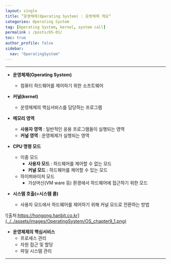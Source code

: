 ```yaml
---
layout: single
title: ”운영체제(Operating System) : 운영체제 개요“
categories: Operating System
tag: [Operating System, kernel, system call]
permalink : /posts/OS-01/
toc: true
author_profile: false
sidebar:
  nav: "OperatingSystem"
---
```


<hr>

* **운영체제(Operating System)**
  * 컴퓨터 하드웨어를 제어하기 위한 소프트웨어

* **커널(kernel)**  
  * 운영체제의 핵심서비스를 담당하는 프로그램
 
* **메모리 영역**
  * **사용자 영역** : 일반적인 응용 프로그램들이 실행되는 영역 
  * **커널 영역** : 운영체제가 실행되는 영역 
 
* **CPU 명령 모드**
  * 이중 모드   
    * **사용자 모드** : 하드웨어를 제어할 수 없는 모드
    * **커널 모드** : 하드웨어를 제어할 수 있는 모드 
  * 하이퍼바이저 모드
    * 가상머신(VM ware 등) 환경에서 하드웨어에 접근하기 위한 모드

* **시스템 호출(=시스템 콜)**
  * 사용자 모드에서 하드웨어를 제어하기 위해 커널 모드로 전환하는 방법

![출처:https://hongong.hanbit.co.kr](../../assets/images/OperatingSystem/OS_chapter9_1.png)

* **운영체제의 핵심서비스**
  * 프로세스 관리
  * 자원 접근 및 할당
  * 파일 시스템 관리  

<hr>